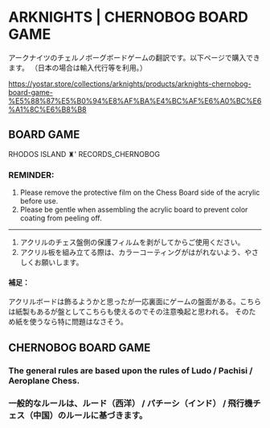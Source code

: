 # ARKNIGHTS | CHERNOBOG BOARD GAME

アークナイツのチェルノボーグボードゲームの翻訳です。以下ページで購入できます。
（日本の場合は輸入代行等を利用。）

https://yostar.store/collections/arknights/products/arknights-chernobog-board-game-%E5%88%87%E5%B0%94%E8%AF%BA%E4%BC%AF%E6%A0%BC%E6%A1%8C%E6%B8%B8

## BOARD GAME

RHODOS ISLAND ♜' RECORDS_CHERNOBOG

### REMINDER:

1. Please remove the protective film on the Chess Board side of the acrylic before use.
2. Please be gentle when assembling the acrylic board to prevent color coating from peeling off.

----

1. アクリルのチェス盤側の保護フィルムを剥がしてからご使用ください。
2. アクリル板を組み立てる際は、カラーコーティングがはがれないよう、やさしくお願いします。

#### 補足：

アクリルボードは飾るようかと思ったが一応裏面にゲームの盤面がある。こちらは紙製もあるが盤としてこちらも使えるのでその注意喚起と思われる。
そのため紙を使うなら特に問題はなさそう。

## CHERNOBOG BOARD GAME

### The general rules are based upon the rules of Ludo / Pachisi / Aeroplane Chess.

### 一般的なルールは、ルード（西洋） / パチーシ（インド） / 飛行機チェス（中国）のルールに基づきます。
